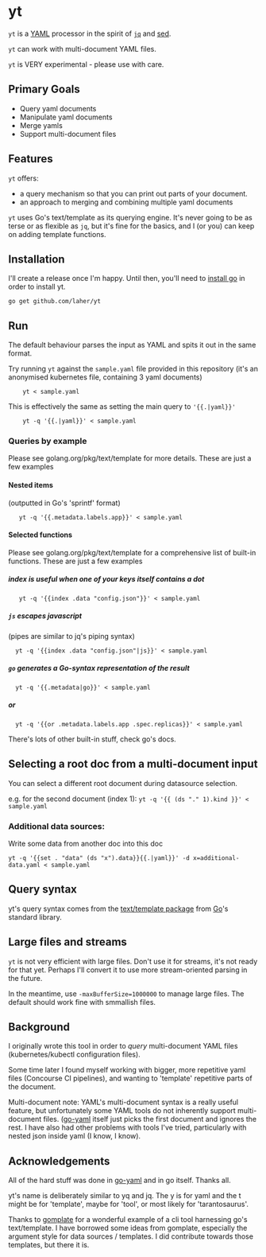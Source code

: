 # yt

`yt` is a [YAML](http://www.yaml.org/) processor in the spirit of [`jq`](https://stedolan.github.io/jq/) and [sed](https://en.wikipedia.org/wiki/Sed).

`yt` can work with multi-document YAML files.

`yt` is VERY experimental - please use with care.

## Primary Goals

 * Query yaml documents
 * Manipulate yaml documents
 * Merge yamls
 * Support multi-document files
## Features

`yt` offers:

 * a query mechanism so that you can print out parts of your document.
 * an approach to merging and combining multiple yaml documents

`yt` uses Go's text/template as its querying engine. It's never going to be as terse or as flexible as `jq`, but it's fine for the basics, and I (or you) can keep on adding template functions.

## Installation

I'll create a release once I'm happy. Until then, you'll need to [install go](https://golang.org/doc/install) in order to install yt.

    go get github.com/laher/yt

## Run

The default behaviour parses the input as YAML and spits it out in the same format.

Try running `yt` against the `sample.yaml` file provided in this repository (it's an anonymised kubernetes file, containing 3 yaml documents)

```
    yt < sample.yaml 
```

This is effectively the same as setting the main query to `'{{.|yaml}}'`

```
    yt -q '{{.|yaml}}' < sample.yaml 
```

### Queries by example

Please see golang.org/pkg/text/template for more details. These are just a few examples

#### Nested items

(outputted in Go's 'sprintf' format)

```
   yt -q '{{.metadata.labels.app}}' < sample.yaml
```

#### Selected functions

Please see golang.org/pkg/text/template for a comprehensive list of built-in functions. These are just a few examples

##### index is useful when one of your keys itself contains a dot

```
   yt -q '{{index .data "config.json"}}' < sample.yaml
```

##### `js` escapes javascript

(pipes are similar to jq's piping syntax)

```
  yt -q '{{index .data "config.json"|js}}' < sample.yaml
```


##### `go` generates a Go-syntax representation of the result

```
  yt -q '{{.metadata|go}}' < sample.yaml
```

##### or

```
  yt -q '{{or .metadata.labels.app .spec.replicas}}' < sample.yaml
```

There's lots of other built-in stuff, check go's docs.

## Selecting a root doc from a multi-document input

You can select a different root document during datasource selection.

e.g. for the second document (index 1): `yt -q '{{ (ds "." 1).kind }}' < sample.yaml`

### Additional data sources:

Write some data from another doc into this doc

```
yt -q '{{set . "data" (ds "x").data}}{{.|yaml}}' -d x=additional-data.yaml < sample.yaml
```

## Query syntax

yt's query syntax comes from the [text/template package](https://golang.org/pkg/text/template) from [Go](https://golang.org)'s standard library.

## Large files and streams

`yt` is not very efficient with large files. Don't use it for streams, it's not ready for that yet. Perhaps I'll convert it to use more stream-oriented parsing in the future.

In the meantime, use `-maxBufferSize=1000000` to manage large files. The default should work fine with smmallish files.

## Background

I originally wrote this tool in order to _query_ multi-document YAML files (kubernetes/kubectl configuration files). 

Some time later I found myself working with bigger, more repetitive yaml files (Concourse CI pipelines), and wanting to 'template' repetitive parts of the document.

Multi-document note: YAML's multi-document syntax is a really useful feature, but unfortunately some YAML tools do not inherently support multi-document files. ([go-yaml](https://github.com/go-yaml/yaml) itself just picks the first document and ignores the rest. I have also had other problems with tools I've tried, particularly with nested json inside yaml (I know, I know).

## Acknowledgements

All of the hard stuff was done in [go-yaml](https://github.com/go-yaml/yaml) and in go itself. Thanks all. 

yt's name is deliberately similar to yq and jq. The y is for yaml and the t might be for 'template', maybe for 'tool', or most likely for 'tarantosaurus'.

Thanks to [gomplate](https://github.com/hairyhenderson/gomplate) for a wonderful example of a cli tool harnessing go's text/template. I have borrowed some ideas from gomplate, especially the argument style for data sources / templates. I did contribute towards those templates, but there it is.
